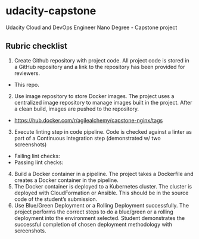# udacity-capstone
Udacity Cloud and DevOps Engineer Nano Degree - Capstone project

## Rubric checklist
1. Create Github repository with project code. All project code is stored in a GitHub repository and a link to the repository has been provided for reviewers.
  * This repo.
2. Use image repository to store Docker images. The project uses a centralized image repository to manage images built in the project. After a clean build, images are pushed to the repository.
  * https://hub.docker.com/r/agilealchemy/capstone-nginx/tags
3. Execute linting step in code pipeline. Code is checked against a linter as part of a Continuous Integration step (demonstrated w/ two screenshots)
  * Failing lint checks:
  * Passing lint checks:
4. Build a Docker container in a pipeline. The project takes a Dockerfile and creates a Docker container in the pipeline.
5. The Docker container is deployed to a Kubernetes cluster. The cluster is deployed with CloudFormation or Ansible. This should be in the source code of the student’s submission.
6. Use Blue/Green Deployment or a Rolling Deployment successfully. The project performs the correct steps to do a blue/green or a rolling deployment into the environment selected. Student demonstrates the successful completion of chosen deployment methodology with screenshots.
